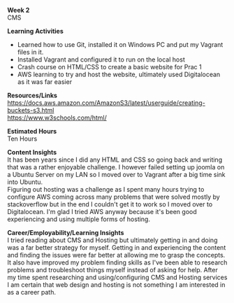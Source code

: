 **Week 2**  
CMS
  
**Learning Activities**  
*  Learned how to use Git, installed it on Windows PC and put my Vagrant files in it.
*  Installed Vagrant and configured it to run on the local host
*  Crash course on HTML/CSS to create a basic website for Prac 1
*  AWS learning to try and host the website, ultimately used Digitalocean as it was far easier
    
**Resources/Links**  
 https://docs.aws.amazon.com/AmazonS3/latest/userguide/creating-buckets-s3.html  
 https://www.w3schools.com/html/  
   
**Estimated Hours**  
Ten Hours 
  
**Content Insights**  
It has been years since I did any HTML and CSS so going back and writing that was a rather enjoyable challenge. I however failed setting up joomla on a Ubuntu Server on my LAN so I moved over to Vagrant after a big time sink into Ubuntu.  
Figuring out hosting was a challenge as I spent many hours trying to configure AWS coming across many problems that were solved mostly by stackoverflow but in the end I couldn't get it to work so I moved over to Digitalocean. I'm glad I tried AWS anyway because it's been good experiencing and using multiple forms of hosting.

**Career/Employability/Learning Insights**  
I tried reading about CMS and Hosting but ultimately getting in and doing was a far better strategy for myself. Getting in and experiencing the content and finding the issues were far better at allowing me to grasp the concepts. It also have improved my problem finding skills as I've been able to research problems and troubleshoot things myself instead of asking for help. After my time spent researching and using/configuring CMS and Hosting services I am certain that web design and hosting is not something I am interested in as a career path. 
